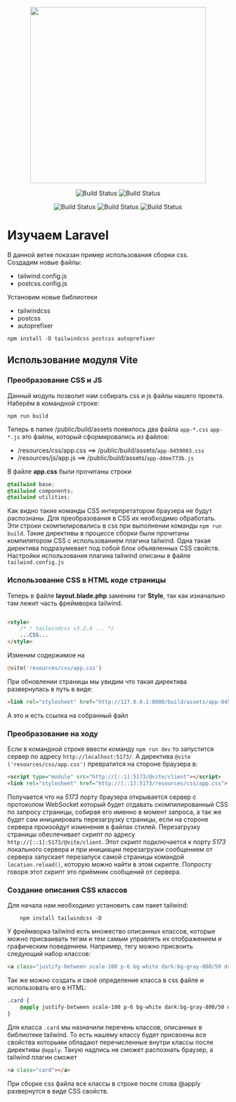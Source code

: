<p align="center">
    <img src="https://raw.githubusercontent.com/laravel/art/master/logo-lockup/5%20SVG/2%20CMYK/1%20Full%20Color/laravel-logolockup-cmyk-red.svg" width="400" alt="">
</p>
<p align="center">
    <img src="https://img.shields.io/badge/Jetstream-NO-red" alt="Build Status">
    <img src="https://img.shields.io/badge/Breeze-NO-red" alt="Build Status">
</p>
<p align="center">
    <img src="https://img.shields.io/badge/Testing-PHPUnit-indigo?style=for-the-badge" alt="Build Status">
    <img src="https://img.shields.io/badge/Database-SQLtie-ffff00?style=for-the-badge" alt="Build Status">
    <img src="https://img.shields.io/badge/WebSocket-Vite-ffff00?style=for-the-badge" alt="Build Status">
</p>

# Изучаем Laravel

В данной ветке показан пример использования сборки css.  
Создадим новые файлы:

- tailwind.config.js
- postcss.config.js

Установим новые библиотеки

- tailwindcss
- postcss
- autoprefixer

``npm install -D tailwindcss postcss autoprefixer``

## Использование модуля Vite

### Преобразование CSS и JS

Данный модуль позволит нам собирать css и js файлы нашего проекта.
Наберём в командной строке:

```shell
npm run build
```

Теперь в папке /public/build/assets появилось два файла `app-*.css` `app-*.js` это файлы, который сформировались из
файлов:

- /resources/css/app.css ⟹ /public/build/assets/`app-8459003.css`
- /resources/js/app.js ⟹ /public/build/assets/`app-ddee773b.js`

В файле **app.css** были прочитаны строки

```css
@tailwind base;
@tailwind components;
@tailwind utilities;
```

Как видно такие команды CSS интерпретатором браузера не будут распознаны. Для преобразования в CSS их необходимо
обработать. Эти строки скомпилировались в css при выполнении команды ``npm run build``. Такие директивы в процессе
сборки были прочитаны компилятором CSS с использованием плагина tailwind. Одна такая директива подразумевает под собой
блок объявленных CSS свойств. Настройки использования плагина tailwind описаны в файле `tailwind.config.js`

### Использование CSS в HTML коде страницы

Теперь в файле **layout.blade.php** заменим тэг **Style**, так как изначально там лежит часть фреймворка tailwind.

```html

<style>
    /* ! tailwindcss v3.2.4 ... */
    ...CSS...
</style>
```

Изменим содержимое на

```php
@vite('resources/css/app.css')
```

При обновлении страницы мы увидим что такая директива развернулась в путь в виде:

```html
<link rel="stylesheet" href="http://127.0.0.1:8000/build/assets/app-8459003d.css">
```

А это и есть ссылка на собранный файл

### Преобразование на ходу

Если в командной строке ввести команду `npm run dev` то запустится сервер по адресу `http://localhost:5173/`.
А директива `@vite ('resources/css/app.css')` превратится на стороне браузера в:

```html
<script type="module" src="http://[::1]:5173/@vite/client"></script>
<link rel="stylesheet" href="http://[::1]:5173/resources/css/app.css">
```

Получается что на _5173_ порту браузера открывается сервер с протоколом WebSocket который будет отдавать
скомпилированный CSS по запросу страницы, собирая его именно в момент запроса, а так же будет сам инициировать
перезагрузку страницы, если на стороне сервера произойдут изменения в файлах стилей. Перезагрузку страницы обеспечивает
скрипт по адресу `http://[::1]:5173/@vite/client`. Этот скрипт подключается к порту _5173_ локального сервера и при
инициации перезагрузки сообщением от сервера запускает перезапуск самой страницы командой `location.reload()`, которую
можно найти в этом скрипте. Попросту говоря этот скрипт это приёмник сообщений от сервера.

### Создание описания CSS классов
Для начала нам необходимо установить сам пакет tailwind:

```
    npm install tailwindcss -D
```

У фреймворка tailwind есть множество описанных классов, которые можно присваивать тегам и тем самым управлять их
отображением и графическим поведением. Например, тегу можно присвоить следующий набор классов:

```html
<a class="justify-between scale-100 p-6 bg-white dark:bg-gray-800/50 dark:bg-gradient-to-bl from-gray-700/50 via-transparent dark:ring-1 dark:ring-inset dark:ring-white/5 rounded-lg shadow-2xl shadow-gray-500/20 dark:shadow-none flex motion-safe:hover:scale-[1.01] transition-all duration-250 focus:outline focus:outline-2 focus:outline-red-500"></a>
```

Так же можно создать и своё определение класса в css файле и использовать его в HTML:

```css
.card {
    @apply justify-between scale-100 p-6 bg-white dark:bg-gray-800/50 dark:bg-gradient-to-bl from-gray-700/50 via-transparent dark:ring-1 dark:ring-inset dark:ring-white/5 rounded-lg shadow-2xl shadow-gray-500/20 dark:shadow-none flex motion-safe:hover:scale-[1.01] transition-all focus:outline focus:outline-2 focus:outline-red-500
}
```

Для класса `.card` мы назначили перечень классов, описанных в библиотеке tailwind. То есть нашему классу будет присвоены
все свойства которыми обладают перечисленные внутри классы после директивы `@apply`. Такую надпись не сможет распознать
браузер, а tailwind плагин сможет

```html
<a class="card"></a>
```

При сборке css файла все классы в строке после слова @apply развернутся в виде CSS свойств. 